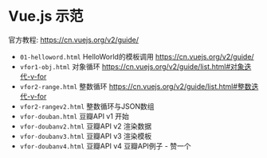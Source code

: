 # Vue.js 示范

官方教程: https://cn.vuejs.org/v2/guide/

* `01-helloword.html` HelloWorld的模板调用 https://cn.vuejs.org/v2/guide/
* `vfor1-obj.html` 对象循环 https://cn.vuejs.org/v2/guide/list.html#对象迭代-v-for
* `vfor2-range.html` 整数循环 https://cn.vuejs.org/v2/guide/list.html#整数迭代-v-for
* `vfor2-rangev2.html` 整数循环与JSON数组
* `vfor-douban.html`  豆瓣API  v1 开始
* `vfor-doubanv2.html` 豆瓣API v2 渲染数据
* `vfor-doubanv3.html` 豆瓣API v3 渲染模板
* `vfor-doubanv4.html` 豆瓣API v4 豆瓣API例子 - 赞一个  
